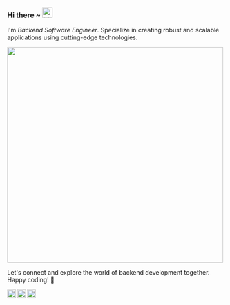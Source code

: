 ### Hi there ~ <img src="https://user-images.githubusercontent.com/1303154/88677602-1635ba80-d120-11ea-84d8-d263ba5fc3c0.gif" width="24px" alt="hi">

I'm *Backend Software Engineer*. Specialize in creating robust and scalable applications using cutting-edge technologies.

<p>
  <a href="https://skillicons.dev">
    <img src="https://skillicons.dev/icons?i=go,java,py,javascript,cpp,mysql,postgres,postman,redis,docker,kubernetes,vscode,github,git,aws&theme=light" width=500/>
  </a>
</p>


Let's connect and explore the world of backend development together. Happy coding! 🚀

<a href="https://twitter.com/">
  <img align="left" alt="Dimas's Twitter" width="20px" src="https://simpleicons.now.sh/twitter/495f7e" />
</a>
<a href="https://www.instagram.com/">
  <img align="left" alt="Dimas's Instagram" width="20px" src="https://simpleicons.now.sh/instagram/495f7e" />
</a>
<a href="https://linkedin.com/in/dimaspradana">
  <img align="left" alt="Dimas's LinkedIn" width="20px" src="https://simpleicons.now.sh/linkedin/495f7e" />
</a>
